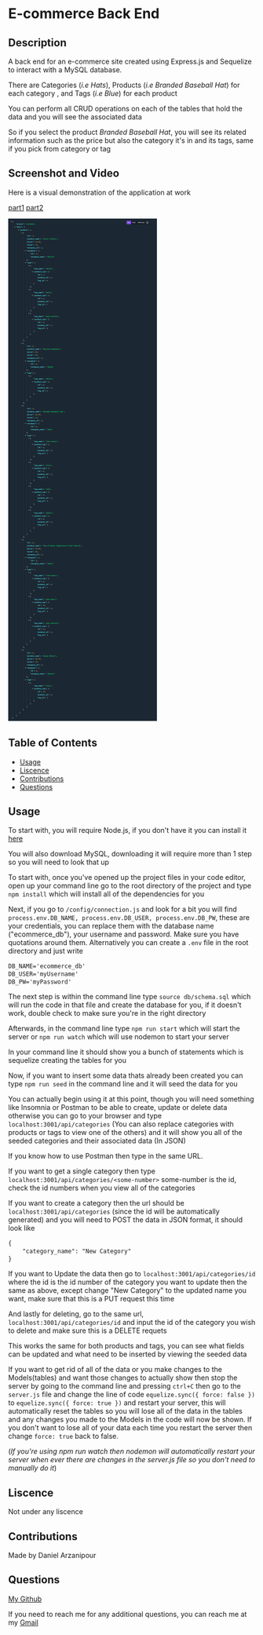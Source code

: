 # E-commerce Back End

## Description

A back end for an e-commerce site created using Express.js and Sequelize to interact with a MySQL database.

There are Categories (_i.e Hats_), Products (_i.e Branded Baseball Hat_) for each category , and Tags (_i.e Blue_) for each product

You can perform all CRUD operations on each of the tables that hold the data and you will see the associated data

So if you select the product _Branded Baseball Hat_, you will see its related information such as the price but also the category it's in and its tags, same if you pick from category or tag

## Screenshot and Video

Here is a visual demonstration of the application at work

[part1](https://watch.screencastify.com/v/kAoJ116ddZQ4Ce4uyxJF)
[part2](https://watch.screencastify.com/v/72xKJLCDOMy9D5AUOu3s)

![ecommerce-screenshot](./Images/ecommerce-screenshot.png)

## Table of Contents

- [Usage](#usage)
- [Liscence](#liscence)
- [Contributions](#contributions)
- [Questions](#questions)

## Usage

To start with, you will require Node.js, if you don't have it you can install it [here](https://nodejs.org/en/download/)

You will also download MySQL, downloading it will require more than 1 step so you will need to look that up

To start with, once you've opened up the project files in your code editor, open up your command line go to the root directory of the project and type `npm install` which will install all of the dependencies for you

Next, if you go to `/config/connection.js` and look for a bit you will find `process.env.DB_NAME, process.env.DB_USER, process.env.DB_PW`, these are your credentials, you can replace them with the database name ("ecommerce_db"), your username and password. Make sure you have quotations around them. Alternatively you can create a `.env` file in the root directory and just write

```
DB_NAME='ecommerce_db'
DB_USER='myUsername'
DB_PW='myPassword'
```

The next step is within the command line type `source db/schema.sql` which will run the code in that file and create the database for you, if it doesn't work, double check to make sure you're in the right directory

Afterwards, in the command line type `npm run start` which will start the server or `npm run watch` which will use nodemon to start your server

In your command line it should show you a bunch of statements which is sequelize creating the tables for you

Now, if you want to insert some data thats already been created you can type `npm run seed` in the command line and it will seed the data for you

You can actually begin using it at this point, though you will need something like Insomnia or Postman to be able to create, update or delete data otherwise you can go to your browser and type `localhost:3001/api/categories` (You can also replace categories with products or tags to view one of the others) and it will show you all of the seeded categories and their associated data (In JSON)

If you know how to use Postman then type in the same URL.

If you want to get a single category then type `localhost:3001/api/categories/<some-number>` some-number is the id, check the id numbers when you view all of the categories

If you want to create a category then the url should be `localhost:3001/api/categories` (since the id will be automatically generated) and you will need to POST the data in JSON format, it should look like

```
{
	"category_name": "New Category"
}
```

If you want to Update the data then go to `localhost:3001/api/categories/id` where the id is the id number of the category you want to update then the same as above, except change "New Category" to the updated name you want, make sure that this is a PUT request this time

And lastly for deleting, go to the same url, `localhost:3001/api/categories/id` and input the id of the category you wish to delete and make sure this is a DELETE requets

This works the same for both products and tags, you can see what fields can be updated and what need to be inserted by viewing the seeded data

If you want to get rid of all of the data or you make changes to the Models(tables) and want those changes to actually show then stop the server by going to the command line and pressing `ctrl+C` then go to the `server.js` file and change the line of code `equelize.sync({ force: false })` to `equelize.sync({ force: true })` and restart your server, this will automatically reset the tables so you will lose all of the data in the tables and any changes you made to the Models in the code will now be shown. If you don't want to lose all of your data each time you restart the server then change `force: true` back to false.

(_If you're using npm run watch then nodemon will automatically restart your server when ever there are changes in the server.js file so you don't need to manually do it_)

## Liscence

Not under any liscence

## Contributions

Made by Daniel Arzanipour

## Questions

[My Github](https://github.com/DanielArzani)

If you need to reach me for any additional questions, you can reach me at my [Gmail](mailto:daniel.arzanipour@gmail.com)
